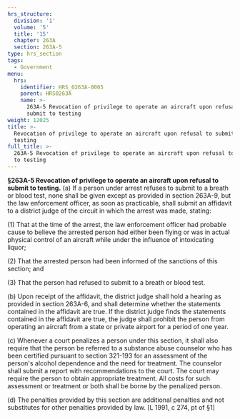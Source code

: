 ```yaml
---
hrs_structure:
  division: '1'
  volume: '5'
  title: '15'
  chapter: 263A
  section: 263A-5
type: hrs_section
tags:
  - Government
menu:
  hrs:
    identifier: HRS_0263A-0005
    parent: HRS0263A
    name: >-
      263A-5 Revocation of privilege to operate an aircraft upon refusal to
      submit to testing
weight: 12025
title: >-
  Revocation of privilege to operate an aircraft upon refusal to submit to
  testing
full_title: >-
  263A-5 Revocation of privilege to operate an aircraft upon refusal to submit
  to testing
---
```

**§263A-5 Revocation of privilege to operate an aircraft upon refusal to submit to testing.** (a) If a person under arrest refuses to submit to a breath or blood test, none shall be given except as provided in section 263A-9, but the law enforcement officer, as soon as practicable, shall submit an affidavit to a district judge of the circuit in which the arrest was made, stating:

(1) That at the time of the arrest, the law enforcement officer had probable cause to believe the arrested person had either been flying or was in actual physical control of an aircraft while under the influence of intoxicating liquor;

(2) That the arrested person had been informed of the sanctions of this section; and

(3) That the person had refused to submit to a breath or blood test.

(b) Upon receipt of the affidavit, the district judge shall hold a hearing as provided in section 263A-6, and shall determine whether the statements contained in the affidavit are true. If the district judge finds the statements contained in the affidavit are true, the judge shall prohibit the person from operating an aircraft from a state or private airport for a period of one year.

(c) Whenever a court penalizes a person under this section, it shall also require that the person be referred to a substance abuse counselor who has been certified pursuant to section 321-193 for an assessment of the person's alcohol dependence and the need for treatment. The counselor shall submit a report with recommendations to the court. The court may require the person to obtain appropriate treatment. All costs for such assessment or treatment or both shall be borne by the penalized person.

(d) The penalties provided by this section are additional penalties and not substitutes for other penalties provided by law. [L 1991, c 274, pt of §1]
